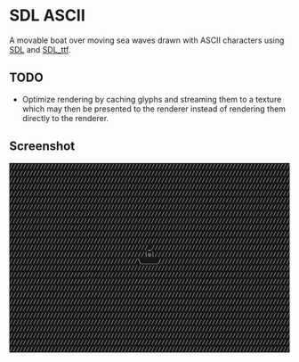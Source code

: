 # SDL ASCII

A movable boat over moving sea waves drawn with ASCII characters using [SDL](https://www.libsdl.org) and [SDL_ttf](https://www.libsdl.org/projects/SDL_ttf).

## TODO

* Optimize rendering by caching glyphs and streaming them to a texture which may then be presented to the renderer instead of rendering them directly to the renderer.

## Screenshot

![Screenshot](screenshot.png?raw=true)
